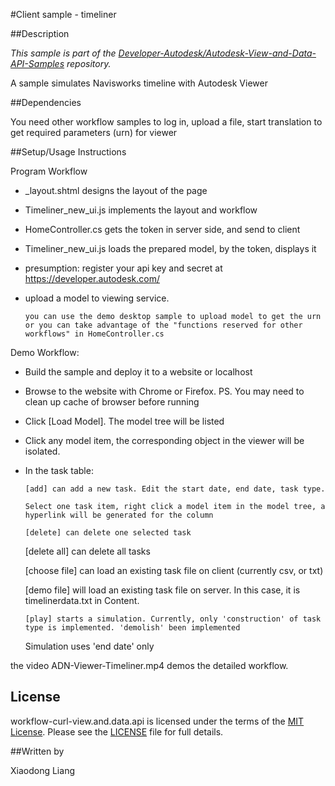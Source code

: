
#Client sample - timeliner


##Description

*This sample is part of the [Developer-Autodesk/Autodesk-View-and-Data-API-Samples](https://github.com/Developer-Autodesk/autodesk-view-and-data-api-samples) repository.*

A sample simulates Navisworks timeline with Autodesk Viewer



##Dependencies

You need other workflow samples to log in, upload a file, start translation to get required parameters (urn) for viewer

##Setup/Usage Instructions

Program Workflow

* _layout.shtml designs the layout of the page
* Timeliner_new_ui.js implements the layout and workflow   
* HomeController.cs gets the token in server side, and send to client
* Timeliner_new_ui.js loads the prepared model, by the token, displays it
* presumption: register your api key and secret at https://developer.autodesk.com/ 
* upload a model to viewing service. 

      you can use the demo desktop sample to upload model to get the urn or you can take advantage of the "functions reserved for other workflows" in HomeController.cs


Demo Workflow:

* Build the sample and deploy it to a website or localhost
* Browse to the website with Chrome or Firefox. PS. You may need to clean up cache of browser before running
* Click [Load Model]. The model tree will be listed
* Click any model item, the corresponding object in the viewer will be isolated. 
* In the task table:

      [add] can add a new task. Edit the start date, end date, task type. 

      Select one task item, right click a model item in the model tree, a hyperlink will be generated for the column 

      [delete] can delete one selected task

     [delete all] can delete all tasks

     [choose file] can load an existing task file on client (currently csv, or txt)

     [demo file] will load an existing task file on server. In this case, it is timelinerdata.txt in Content.

      [play] starts a simulation. Currently, only 'construction' of task type is implemented. 'demolish' been implemented

     Simulation uses 'end date' only   

the video ADN-Viewer-Timeliner.mp4 demos the detailed workflow. 

## License

workflow-curl-view.and.data.api is licensed under the terms of the [MIT License](http://opensource.org/licenses/MIT). Please see the [LICENSE](LICENSE) file for full details.

##Written by 

Xiaodong Liang


